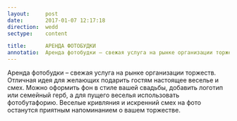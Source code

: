 ```yaml
---
layout:     post
date:       2017-01-07 12:17:18
direction:  wedd
sectype:    content

title:      АРЕНДА ФОТОБУДКИ          
annotatio:  Аренда фотобудки – свежая услуга на рынке организации торжеств. Отличная идея для желающих подарить гостям настоящее веселье и смех. Можно оформить фон в стиле вашей свадьбы, добавить логотип или семейный герб, а для пущего веселья использовать фотобутафорию. Веселые кривляния и искренний смех на фото останутся приятным напоминанием о вашем торжестве. 
---
```


Аренда фотобудки – свежая услуга на рынке организации торжеств. Отличная идея для желающих подарить гостям настоящее веселье и смех. Можно оформить фон в стиле вашей свадьбы, добавить логотип или семейный герб, а для пущего веселья использовать фотобутафорию. Веселые кривляния и искренний смех на фото останутся приятным напоминанием о вашем торжестве. 
